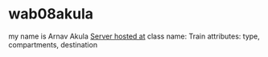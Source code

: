 # wab08akula
my name is Arnav Akula
[Server hosted at](https://wab08akula.herokuapp.com/)
class name: Train
attributes: type, compartments, destination